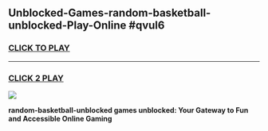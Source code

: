 
## Unblocked-Games-random-basketball-unblocked-Play-Online #qvul6
<h3>
<a href="https://news.freeplayer.one?title=random-basketball-unblocked&ref=3">CLICK TO PLAY</a></h3>
<hr>

<h3>
<a href="https://news.freeplayer.one?title=random-basketball-unblocked&ref=3">CLICK 2 PLAY</a>
  
</h3>

<a href="https://news.freeplayer.one?title=random-basketball-unblocked&ref=3"><img src="https://clearcache.store/games.png"></a>


**random-basketball-unblocked games unblocked: Your Gateway to Fun and Accessible Online Gaming**
